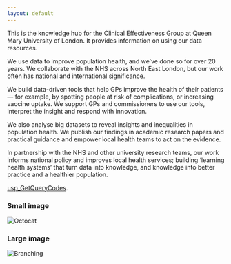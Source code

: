 ```yaml
---
layout: default
---
```

This is the knowledge hub for the Clinical Effectiveness Group at Queen Mary University of London.  It provides information on using our data resources.

We use data to improve population health, and we’ve done so for over 20 years. We collaborate with the NHS across North East London, but our work often has national and international significance.

We build data-driven tools that help GPs improve the health of their patients — for example, by spotting people at risk of complications, or increasing vaccine uptake. We support GPs and commissioners to use our tools, interpret the insight and respond with innovation.

We also analyse big datasets to reveal insights and inequalities in population health. We publish our findings in academic research papers and practical guidance and empower local health teams to act on the evidence.

In partnership with the NHS and other university research teams, our work informs national policy and improves local health services; building ‘learning health systems’ that turn data into knowledge, and knowledge into better practice and a healthier population.

[usp_GetQueryCodes](./docs/usp_GetQueryCodes.md).

### Small image
![Octocat](https://github.githubassets.com/images/icons/emoji/octocat.png)

### Large image
![Branching](https://guides.github.com/activities/hello-world/branching.png)

